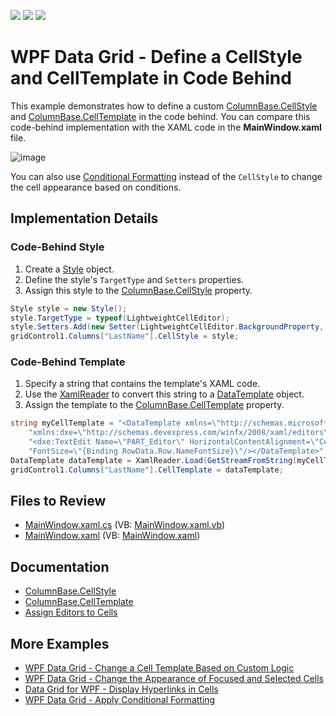 <!-- default badges list -->
![](https://img.shields.io/endpoint?url=https://codecentral.devexpress.com/api/v1/VersionRange/128649710/22.2.2%2B)
[![](https://img.shields.io/badge/Open_in_DevExpress_Support_Center-FF7200?style=flat-square&logo=DevExpress&logoColor=white)](https://supportcenter.devexpress.com/ticket/details/E5102)
[![](https://img.shields.io/badge/📖_How_to_use_DevExpress_Examples-e9f6fc?style=flat-square)](https://docs.devexpress.com/GeneralInformation/403183)
<!-- default badges end -->

# WPF Data Grid - Define a CellStyle and CellTemplate in Code Behind 

This example demonstrates how to define a custom [ColumnBase.CellStyle](https://docs.devexpress.com/WPF/DevExpress.Xpf.Grid.ColumnBase.CellStyle) and [ColumnBase.CellTemplate](https://docs.devexpress.com/WPF/DevExpress.Xpf.Grid.ColumnBase.CellTemplate) in the code behind. You can compare this code-behind implementation with the XAML code in the **MainWindow.xaml** file.

![image](https://user-images.githubusercontent.com/65009440/228149184-655da4d6-899a-4510-b4d6-1a91591488b7.png)

You can also use [Conditional Formatting](https://docs.devexpress.com/WPF/17130/controls-and-libraries/data-grid/conditional-formatting) instead of the `CellStyle` to change the cell appearance based on conditions.

## Implementation Details

### Code-Behind Style

1. Create a [Style](https://learn.microsoft.com/en-us/dotnet/api/system.windows.style) object.
2. Define the style's `TargetType` and `Setters` properties.
3. Assign this style to the [ColumnBase.CellStyle](https://docs.devexpress.com/WPF/DevExpress.Xpf.Grid.ColumnBase.CellStyle) property.

```cs
Style style = new Style();
style.TargetType = typeof(LightweightCellEditor);
style.Setters.Add(new Setter(LightweightCellEditor.BackgroundProperty, new SolidColorBrush(Colors.LightGreen)));
gridControl1.Columns["LastName"].CellStyle = style;
```

### Code-Behind Template

1. Specify a string that contains the template's XAML code.
2. Use the [XamlReader](https://learn.microsoft.com/en-us/dotnet/api/system.windows.markup.xamlreader) to convert this string to a [DataTemplate](https://learn.microsoft.com/en-us/dotnet/api/system.windows.datatemplate) object.
3. Assign the template to the [ColumnBase.CellTemplate](https://docs.devexpress.com/WPF/DevExpress.Xpf.Grid.ColumnBase.CellTemplate) property.

```cs
string myCellTemplate = "<DataTemplate xmlns=\"http://schemas.microsoft.com/winfx/2006/xaml/presentation\" " +
    "xmlns:dxe=\"http://schemas.devexpress.com/winfx/2008/xaml/editors\">" +
    "<dxe:TextEdit Name=\"PART_Editor\" HorizontalContentAlignment=\"Center\" " + 
    "FontSize=\"{Binding RowData.Row.NameFontSize}\"/></DataTemplate>";
DataTemplate dataTemplate = XamlReader.Load(GetStreamFromString(myCellTemplate)) as DataTemplate;
gridControl1.Columns["LastName"].CellTemplate = dataTemplate;
```

## Files to Review

* [MainWindow.xaml.cs](./CS/fGrid11/MainWindow.xaml.cs) (VB: [MainWindow.xaml.vb](./VB/fGrid11/MainWindow.xaml.vb))
* [MainWindow.xaml](./CS/fGrid11/MainWindow.xaml) (VB: [MainWindow.xaml](./VB/fGrid11/MainWindow.xaml))

## Documentation

* [ColumnBase.CellStyle](https://docs.devexpress.com/WPF/DevExpress.Xpf.Grid.ColumnBase.CellStyle)
* [ColumnBase.CellTemplate](https://docs.devexpress.com/WPF/DevExpress.Xpf.Grid.ColumnBase.CellTemplate)
* [Assign Editors to Cells](https://docs.devexpress.com/WPF/401011/controls-and-libraries/data-grid/data-editing-and-validation/modify-cell-values/assign-an-editor-to-a-cell)

## More Examples

* [WPF Data Grid - Change a Cell Template Based on Custom Logic](https://github.com/DevExpress-Examples/wpf-data-grid-change-cell-template-based-on-custom-logic)
* [WPF Data Grid - Change the Appearance of Focused and Selected Cells](https://github.com/DevExpress-Examples/how-to-change-selected-cells-appearance-when-gridcontrols-multi-cell-selection-is-enabled-e2568)
* [Data Grid for WPF - Display Hyperlinks in Cells](https://github.com/DevExpress-Examples/wpf-data-grid-display-hyperlinks)
* [WPF Data Grid - Apply Conditional Formatting](https://github.com/DevExpress-Examples/wpf-data-grid-apply-conditional-formatting)

